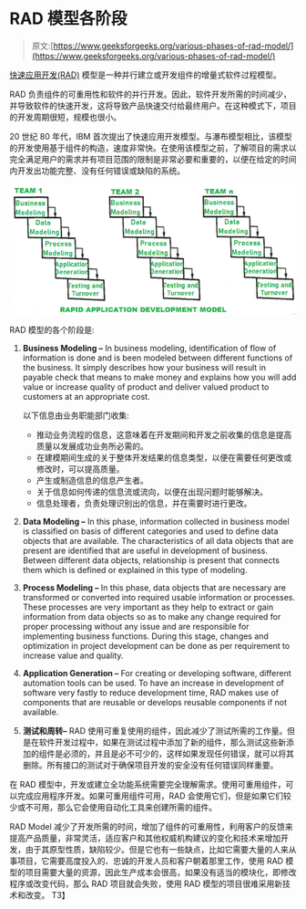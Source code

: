 # RAD 模型各阶段

> 原文:[https://www.geeksforgeeks.org/various-phases-of-rad-model/](https://www.geeksforgeeks.org/various-phases-of-rad-model/)

[快速应用开发(RAD)](https://www.geeksforgeeks.org/steps-in-rapid-application-development-rad-model/) 模型是一种并行建立或开发组件的增量式软件过程模型。

RAD 负责组件的可重用性和软件的并行开发。因此，软件开发所需的时间减少，并导致软件的快速开发，这将导致产品快速交付给最终用户。在这种模式下，项目的开发周期很短，规模也很小。

20 世纪 80 年代，IBM 首次提出了快速应用开发模型。与瀑布模型相比，该模型的开发使用基于组件的构造，速度非常快。在使用该模型之前，了解项目的需求以完全满足用户的需求并有项目范围的限制是非常必要和重要的，以便在给定的时间内开发出功能完整、没有任何错误或缺陷的系统。

![](img/524a91d262849ff9e99555c8ca0476f7.png)

RAD 模型的各个阶段是:

1.  **Business Modeling –**
    In business modeling, identification of flow of information is done and is been modeled between different functions of the business. It simply describes how your business will result in payable check that means to make money and explains how you will add value or increase quality of product and deliver valued product to customers at an appropriate cost.

    以下信息由业务职能部门收集:

    *   推动业务流程的信息，这意味着在开发期间和开发之前收集的信息是提高质量以发展成功业务所必需的。
    *   在建模期间生成的关于整体开发结果的信息类型，以便在需要任何更改或修改时，可以提高质量。
    *   产生或制造信息的信息产生者。
    *   关于信息如何传递的信息流或流向，以便在出现问题时能够解决。
    *   信息处理者，负责处理识别出的信息，并在需要时进行更改。
2.  **Data Modeling –**
    In this phase, information collected in business model is classified on basis of different categories and used to define data objects that are available. The characteristics of all data objects that are present are identified that are useful in development of business. Between different data objects, relationship is present that connects them which is defined or explained in this type of modeling.
3.  **Process Modeling –**
    In this phase, data objects that are necessary are transformed or converted into required usable information or processes. These processes are very important as they help to extract or gain information from data objects so as to make any change required for proper processing without any issue and are responsible for implementing business functions. During this stage, changes and optimization in project development can be done as per requirement to increase value and quality.
4.  **Application Generation –**
    For creating or developing software, different automation tools can be used. To have an increase in development of software very fastly to reduce development time, RAD makes use of components that are reusable or develops reusable components if not available.
5.  **测试和周转–**
    RAD 使用可重复使用的组件，因此减少了测试所需的工作量。但是在软件开发过程中，如果在测试过程中添加了新的组件，那么测试这些新添加的组件是必须的，并且是必不可少的，这样如果发现任何错误，就可以将其删除。所有接口的测试对于确保项目开发的安全没有任何错误同样重要。

在 RAD 模型中，开发或建立全功能系统需要完全理解需求。使用可重用组件，可以完成应用程序开发。如果可重用组件可用，RAD 会使用它们，但是如果它们较少或不可用，那么它会使用自动化工具来创建所需的组件。

RAD Model 减少了开发所需的时间，增加了组件的可重用性，利用客户的反馈来提高产品质量，非常灵活，适应客户和其他权威机构建议的变化和技术来增加开发，由于其原型性质，缺陷较少。但是它也有一些缺点，比如它需要大量的人来从事项目，它需要高度投入的、忠诚的开发人员和客户朝着那里工作，使用 RAD 模型的项目需要大量的资源，因此生产成本会很高，如果没有适当的模块化，即修改程序或改变代码，那么 RAD 项目就会失败，使用 RAD 模型的项目很难采用新技术和改变。
T3】